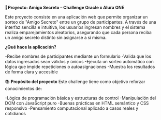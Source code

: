 🎁**Proyecto: Amigo Secreto – Challenge Oracle x Alura ONE**

Este proyecto consiste en una aplicación web que permite organizar un sorteo de "Amigo Secreto" entre un grupo de participantes. A través de una interfaz sencilla e intuitiva, los usuarios ingresan nombres y el sistema realiza emparejamientos aleatorios, asegurando que cada persona reciba un amigo secreto distinto sin asignarse a sí misma.

**¿Qué hace la aplicación?**

-Recibe nombres de participantes mediante un formulario
-Valida que los datos ingresados sean válidos y únicos
-Ejecuta un sorteo automático con lógica que impide repeticiones o autoasignaciones
-Muestra los resultados de forma clara y accesible

📚 **Propósito del proyecto**
Este challenge tiene como objetivo reforzar conocimientos de:

-Lógica de programación básica y estructuras de control
-Manipulación del DOM con JavaScript puro
-Buenas prácticas en HTML semántico y CSS responsivo
-Pensamiento computacional aplicado a casos reales y cotidianos
